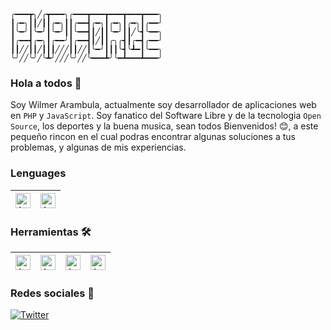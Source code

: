 ```
╭━━━┳╮╱╭┳━━━╮╭━━━┳━━━┳━━━┳━━━┳━━━╮
┃╭━╮┃┃╱┃┃╭━╮┃┃╭━━┫╭━╮┃╭━╮┃╭━╮┃╭━━╯
┃╰━╯┃╰━╯┃╰━╯┃┃╰━━┫┃╱┃┃╰━╯┃┃╱╰┫╰━━╮
┃╭━━┫╭━╮┃╭━━╯┃╭━━┫┃╱┃┃╭╮╭┫┃╭━┫╭━━╯
┃┃╱╱┃┃╱┃┃┃╱╱╱┃┃╱╱┃╰━╯┃┃┃╰┫╰┻━┃╰━━╮
╰╯╱╱╰╯╱╰┻╯╱╱╱╰╯╱╱╰━━━┻╯╰━┻━━━┻━━━╯
```

### Hola a todos 👋

Soy Wilmer Arambula, actualmente soy desarrollador de aplicaciones web en `PHP` y `JavaScript`. Soy fanatico del Software Libre y de la tecnologia `Open Source`, los deportes y la buena musica, sean todos Bienvenidos! 😊, a este pequeño rincon en el cual podras encontrar algunas soluciones a tus problemas, y algunas de mis experiencias.

### Lenguages

| [<img src="https://cdn-icons-png.flaticon.com/24/2306/2306154.png" alt="logo php" width="24">](https://www.php.net/manual/es/index.php) | [<img src="https://cdn-icons-png.flaticon.com/512/136/136530.png" alt="logo javascript" width="24">](https://www.javascript.com/)
|---|---|


### Herramientas 🛠️

| [<img src="https://phpunit.de/img/phpunit.svg" alt="logo phpunit" width="24">](https://phpunit.de/documentation.html) | [<img src="https://avatars.githubusercontent.com/u/1288753?s=280&v=4" alt="logo codeception" width="24">](https://phpunit.de/documentation.html) | [<img src="https://avatars.githubusercontent.com/u/44036562?s=200&v=4" alt="logo github actions" width="24">](https://docs.github.com/es/actions/guides) | [<img src="https://git-scm.com/images/logo@2x.png" alt="logo git" width="24">](https://git-scm.com/)
|---|---|---|---|


### Redes sociales 📱

[![Twitter](https://img.shields.io/badge/twitter-follow-1DA1F2?logo=twitter&logoColor=1DA1F2&labelColor=555555?style=flat)](https://twitter.com/PhpForge)

